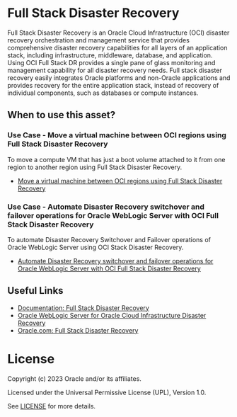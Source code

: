 <!-- # Copyright (c) 2023, Oracle and/or its affiliates.
# Licensed under the Universal Permissive License v1.0 as shown at https://oss.oracle.com/licenses/upl.
# @author: Vasudeva Manikandan -->

# Full Stack Disaster Recovery

Full Stack Disaster Recovery is an Oracle Cloud Infrastructure (OCI) disaster recovery orchestration and management service that provides comprehensive disaster recovery capabilities for all layers of an application stack, including infrastructure, middleware, database, and application.
Using OCI Full Stack DR provides a single pane of glass monitoring and management capability for all disaster recovery needs. Full stack disaster recovery easily integrates Oracle platforms and non-Oracle applications and provides recovery for the entire application stack, instead of recovery of individual components, such as databases or compute instances.

## When to use this asset?

### Use Case - Move a virtual machine between OCI regions using Full Stack Disaster Recovery

To move a compute VM that has just a boot volume attached to it from one region to another region using Full Stack Disaster Recovery.

- [Move a virtual machine between OCI regions using Full Stack Disaster Recovery](https://docs.oracle.com/en/learn/full-stack-dr-to-move-vm/)

### Use Case - Automate Disaster Recovery switchover and failover operations for Oracle WebLogic Server with OCI Full Stack Disaster Recovery

To automate Disaster Recovery Switchover and Failover operations of Oracle WebLogic Server using OCI Stack Disaster Recovery.
- [Automate Disaster Recovery switchover and failover operations for Oracle WebLogic Server with OCI Full Stack Disaster Recovery](https://docs.oracle.com/en/learn/full-stack-dr-integration-weblogic/)



## Useful Links

- [Documentation: Full Stack Disaster Recovery](https://docs.oracle.com/en-us/iaas/disaster-recovery/index.html)
- [Oracle WebLogic Server for Oracle Cloud Infrastructure Disaster Recovery](https://www.oracle.com/a/otn/docs/middleware/maa-wls-mp-dr.pdf)
- [Oracle.com: Full Stack Disaster Recovery](https://www.oracle.com/in/cloud/full-stack-disaster-recovery/)

# License

Copyright (c) 2023 Oracle and/or its affiliates.

Licensed under the Universal Permissive License (UPL), Version 1.0.

See [LICENSE](LICENSE) for more details.
